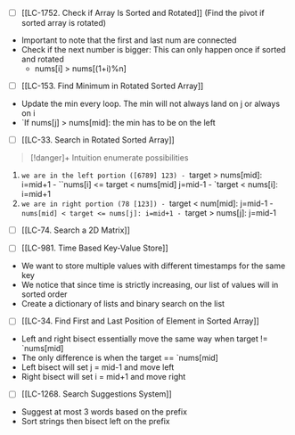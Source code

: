 
- [ ] [[LC-1752. Check if Array Is Sorted and Rotated]] (Find the pivot if sorted array is rotated)
- Important to note that the first and last num are connected
- Check if the next number is bigger: This can only happen once if sorted and rotated
	- nums[i] > nums[(1+i)%n]


- [ ] [[LC-153. Find Minimum in Rotated Sorted Array]]
- Update the min every loop. The min will not always land on j or always on i
- `If nums[j] > nums[mid]: the min has to be on the left


- [ ] [[LC-33. Search in Rotated Sorted Array]]

>[!danger]+ Intuition
>   enumerate possibilities
> 
1. `we are in the left portion ([6789] 123)
	    - `target > nums[mid]: i=mid+1
	    - ``nums[i] <= target < nums[mid] j=mid-1
	    - `target < nums[i]: i=mid+1
2. `we are in right portion (78 [123])
		- `target < num[mid]: j=mid-1
		- `nums[mid] < target <= nums[j]: i=mid+1
		- `target > nums[j]: j=mid-1

- [ ] [[LC-74. Search a 2D Matrix]]

- [ ] [[LC-981. Time Based Key-Value Store]]
- We want to store multiple values with different timestamps for the same key
- We notice that since time is strictly increasing, our list of values will in sorted order
- Create a dictionary of lists and binary search on the list

- [ ] [[LC-34. Find First and Last Position of Element in Sorted Array]]
- Left and right bisect essentially move the same way when target != `nums[mid]
- The only difference is when the target == `nums[mid]
- Left bisect will set j = mid-1 and move left 
- Right bisect will set i = mid+1 and move right

- [ ] [[LC-1268. Search Suggestions System]]
- Suggest at most 3 words based on the prefix
- Sort strings then bisect left on the prefix 
